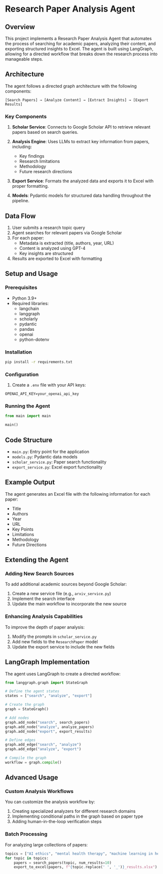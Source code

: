 # Research Paper Analysis Agent

## Overview

This project implements a Research Paper Analysis Agent that automates the process of searching for academic papers, analyzing their content, and exporting structured insights to Excel. The agent is built using LangGraph, allowing for a directed workflow that breaks down the research process into manageable steps.

## Architecture

The agent follows a directed graph architecture with the following components:

```
[Search Papers] → [Analyze Content] → [Extract Insights] → [Export Results]
```

### Key Components

1. **Scholar Service**: Connects to Google Scholar API to retrieve relevant papers based on search queries.
2. **Analysis Engine**: Uses LLMs to extract key information from papers, including:
   - Key findings
   - Research limitations
   - Methodology
   - Future research directions

3. **Export Service**: Formats the analyzed data and exports it to Excel with proper formatting.

4. **Models**: Pydantic models for structured data handling throughout the pipeline.

## Data Flow

1. User submits a research topic query
2. Agent searches for relevant papers via Google Scholar
3. For each paper:
   - Metadata is extracted (title, authors, year, URL)
   - Content is analyzed using GPT-4
   - Key insights are structured
4. Results are exported to Excel with formatting

## Setup and Usage

### Prerequisites

- Python 3.9+
- Required libraries:
  - langchain
  - langgraph
  - scholarly
  - pydantic
  - pandas
  - openai
  - python-dotenv

### Installation

```bash
pip install -r requirements.txt
```

### Configuration

1. Create a `.env` file with your API keys:

```
OPENAI_API_KEY=your_openai_api_key
```

### Running the Agent

```python
from main import main

main()
```

## Code Structure

- `main.py`: Entry point for the application
- `models.py`: Pydantic data models
- `scholar_service.py`: Paper search functionality
- `export_service.py`: Excel export functionality

## Example Output

The agent generates an Excel file with the following information for each paper:
- Title
- Authors
- Year
- URL
- Key Points
- Limitations
- Methodology
- Future Directions

## Extending the Agent

### Adding New Search Sources

To add additional academic sources beyond Google Scholar:

1. Create a new service file (e.g., `arxiv_service.py`)
2. Implement the search interface
3. Update the main workflow to incorporate the new source

### Enhancing Analysis Capabilities

To improve the depth of paper analysis:

1. Modify the prompts in `scholar_service.py`
2. Add new fields to the `ResearchPaper` model
3. Update the export service to include the new fields

## LangGraph Implementation

The agent uses LangGraph to create a directed workflow:

```python
from langgraph.graph import StateGraph

# Define the agent states
states = ["search", "analyze", "export"]

# Create the graph
graph = StateGraph()

# Add nodes
graph.add_node("search", search_papers)
graph.add_node("analyze", analyze_papers) 
graph.add_node("export", export_results)

# Define edges
graph.add_edge("search", "analyze")
graph.add_edge("analyze", "export")

# Compile the graph
workflow = graph.compile()
```

## Advanced Usage

### Custom Analysis Workflows

You can customize the analysis workflow by:

1. Creating specialized analyzers for different research domains
2. Implementing conditional paths in the graph based on paper type
3. Adding human-in-the-loop verification steps

### Batch Processing

For analyzing large collections of papers:

```python
topics = ["AI ethics", "mental health therapy", "machine learning in healthcare"]
for topic in topics:
    papers = search_papers(topic, num_results=10)
    export_to_excel(papers, f"{topic.replace(' ', '_')}_results.xlsx")
```